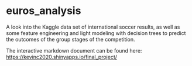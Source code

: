 # euros_analysis

A look into the Kaggle data set of international soccer results, as well as some feature engineering and light modeling with
decision trees to predict the outcomes of the group stages of the competition.

The interactive markdown document can be found here: https://kevinc2020.shinyapps.io/final_project/
